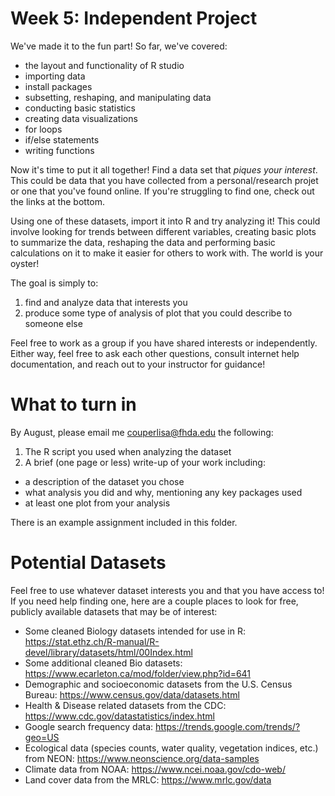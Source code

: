 # Week 5: Independent Project #

We've made it to the fun part! So far, we've covered:

- the layout and functionality of R studio
- importing data
- install packages
- subsetting, reshaping, and manipulating data
- conducting basic statistics
- creating data visualizations
- for loops
- if/else statements
- writing functions

Now it's time to put it all together! Find a data set that *piques your interest*. 
This could be data that you have collected from a personal/research projet or one that you've found online. If you're struggling to find one, check out the links at the bottom. 

Using one of these datasets, import it into R and try analyzing it! This could involve looking for trends between different variables,
creating basic plots to summarize the data, reshaping the data and performing basic calculations on it to make it easier for others to work with.
The world is your oyster!

The goal is simply to:
1) find and analyze data that interests you
2) produce some type of analysis of plot that you could describe to someone else

Feel free to work as a group if you have shared interests or independently. Either way, feel free to ask each other questions, consult internet help documentation, and reach out to your instructor for guidance!


# What to turn in #

By August, please email me <couperlisa@fhda.edu> the following:

1) The R script you used when analyzing the dataset
2) A brief (one page or less) write-up of your work including:
- a description of the dataset you chose
- what analysis you did and why, mentioning any key packages used
- at least one plot from your analysis

There is an example assignment included in this folder. 

# Potential Datasets #

Feel free to use whatever dataset interests you and that you have access to! If you need help finding one, here are a couple places to look for free, publicly available datasets that may be of interest:

- Some cleaned Biology datasets intended for use in R: https://stat.ethz.ch/R-manual/R-devel/library/datasets/html/00Index.html
- Some additional cleaned Bio datasets: https://www.ecarleton.ca/mod/folder/view.php?id=641
- Demographic and socioeconomic datasets from the U.S. Census Bureau: https://www.census.gov/data/datasets.html  
- Health & Disease related datasets from the CDC: https://www.cdc.gov/datastatistics/index.html  
- Google search frequency data: https://trends.google.com/trends/?geo=US  
- Ecological data (species counts, water quality, vegetation indices, etc.) from NEON: https://www.neonscience.org/data-samples  
- Climate data from NOAA: https://www.ncei.noaa.gov/cdo-web/  
- Land cover data from the MRLC: https://www.mrlc.gov/data  



